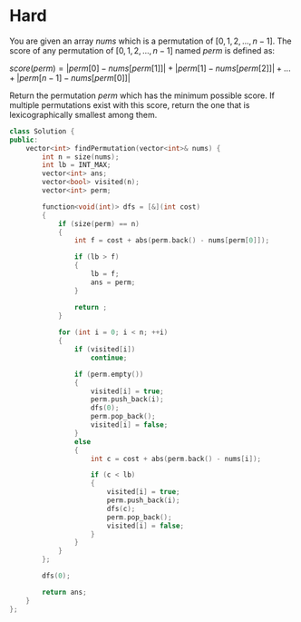 # Hard

You are given an array $nums$ which is a permutation of $[0, 1, 2, ..., n - 1]$. The score of any permutation of $[0, 1, 2, ..., n - 1]$ named $perm$ is defined as:

$score(perm) = |perm[0] - nums[perm[1]]| + |perm[1] - nums[perm[2]]| + ... + |perm[n - 1] - nums[perm[0]]|$

Return the permutation $perm$ which has the minimum possible score. If multiple permutations exist with this score, return the one that is
lexicographically smallest
among them.

```cpp
class Solution {
public:
    vector<int> findPermutation(vector<int>& nums) {
        int n = size(nums);
        int lb = INT_MAX;
        vector<int> ans;
        vector<bool> visited(n);
        vector<int> perm;

        function<void(int)> dfs = [&](int cost)
        {
            if (size(perm) == n)
            {
                int f = cost + abs(perm.back() - nums[perm[0]]);

                if (lb > f)
                {
                    lb = f;
                    ans = perm;
                }

                return ;
            }
            
            for (int i = 0; i < n; ++i)
            {
                if (visited[i])
                    continue;

                if (perm.empty())
                {
                    visited[i] = true;
                    perm.push_back(i);
                    dfs(0);
                    perm.pop_back();
                    visited[i] = false;
                }
                else
                {
                    int c = cost + abs(perm.back() - nums[i]);

                    if (c < lb)
                    {
                        visited[i] = true;
                        perm.push_back(i);
                        dfs(c);
                        perm.pop_back();
                        visited[i] = false;
                    }
                }
            }
        };

        dfs(0);

        return ans;
    }
};
```
